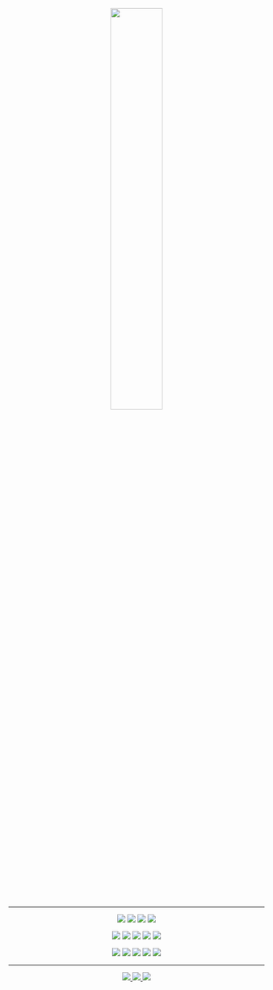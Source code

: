 <p align=center>
  <a href="https://discord.gg/6qAvAephsW"><img src="https://lanyard.cnrad.dev/api/767140711102414879" width=45%></a>
</p>

---

<p align="center">
  <a href="https://github.com/devbubba"><img src="https://img.shields.io/github/followers/devbubba?style=for-the-badge"></a>
  <a href="https://github.com/devbubba"><img src="https://img.shields.io/github/stars/devbubba?style=for-the-badge"></a>
  <a href="https://github.com/devbubba"><img src="https://komarev.com/ghpvc/?username=devbubba&style=for-the-badge"></a>
  <a href="https://devbubba.github.io"><img src="https://img.shields.io/website?down_message=New Site In Progress...&style=for-the-badge&up_message=devbubba.github.io%20is%20up%21&url=https%3A%2F%2Fdevbubba.github.io"></a>
</p>

<p align="center">
  <a href="https://learn.microsoft.com/en-us/dotnet/csharp/"><img src="https://img.shields.io/badge/C%23-239120?style=for-the-badge&logo=c-sharp&logoColor=white"></a>
  <a href="https://isocpp.org"><img src="https://img.shields.io/badge/C++-00599C?style=for-the-badge&logo=c%2B%2B&logoColor=white"></a>
  <a href="https://www.python.org"><img src="https://img.shields.io/badge/Python-3670A0?style=for-the-badge&logo=python&logoColor=ffdd54"></a>
  <a href="https://www.javascript.com"><img src="https://img.shields.io/badge/JavaScript-%23323330.svg?style=for-the-badge&logo=javascript&logoColor=%23F7DF1E"></a>
  <a href="https://www.typescriptlang.org"><img src="https://img.shields.io/badge/TypeScript-%23007ACC.svg?style=for-the-badge&logo=typescript&logoColor=white"></a>
</p>

<p align="center">
  <a href="https://html.com"><img src="https://img.shields.io/badge/HTML-239120?style=for-the-badge&logo=html5&logoColor=white"></a>
  <a href="https://www.w3.org/Style/CSS/Overview.en.html"><img src="https://img.shields.io/badge/CSS3-1572B6?style=for-the-badge&logo=css3&logoColor=white"></a>
  <a href="https://nodejs.org/en/"><img src="https://img.shields.io/badge/Node.js-43853D?style=for-the-badge&logo=node.js&logoColor=white"></a>
  <a href="https://www.gnu.org/software/bash/"><img src="https://img.shields.io/badge/Shell_Script-121011?style=for-the-badge&logo=gnu-bash&logoColor=white"></a>
  <a href="https://www.java.com/en/"><img src="https://img.shields.io/badge/Java-ED8B00?style=for-the-badge&logo=openjdk&logoColor=white"></a>
</p>

---

<p align="center">
  <a href="https://github.com/devbubba">
    <img src="https://github-readme-stats.vercel.app/api?username=devbubba&show_icons=true&theme=tokyonight&count_private=true&hide_border=true">
  </a>
  <a href="https://github.com/devbubba">
    <img src="https://github-readme-streak-stats.herokuapp.com/?user=devbubba&theme=tokyonight&hide_border=true">
  </a>
  <a href="https://github.com/devbubba">
    <img src="https://github-readme-stats.vercel.app/api/top-langs/?username=devbubba&langs_count=10&layout=compact&theme=tokyonight&hide_border=true">
  </a>
</p>
